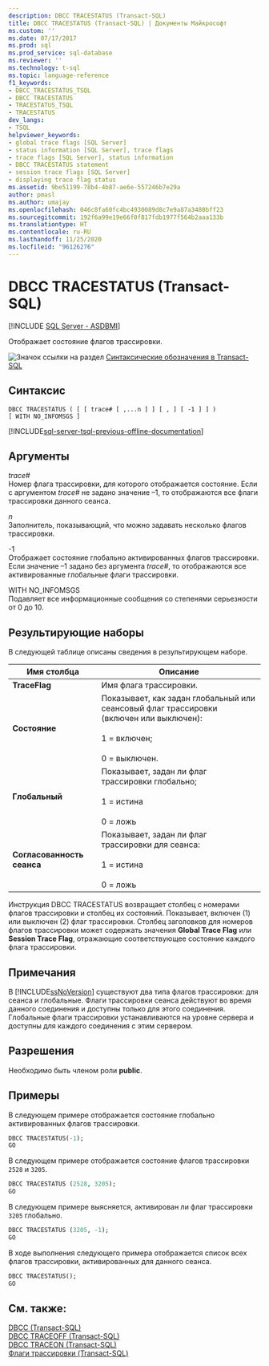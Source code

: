 ```yaml
---
description: DBCC TRACESTATUS (Transact-SQL)
title: DBCC TRACESTATUS (Transact-SQL) | Документы Майкрософт
ms.custom: ''
ms.date: 07/17/2017
ms.prod: sql
ms.prod_service: sql-database
ms.reviewer: ''
ms.technology: t-sql
ms.topic: language-reference
f1_keywords:
- DBCC_TRACESTATUS_TSQL
- DBCC TRACESTATUS
- TRACESTATUS_TSQL
- TRACESTATUS
dev_langs:
- TSQL
helpviewer_keywords:
- global trace flags [SQL Server]
- status information [SQL Server], trace flags
- trace flags [SQL Server], status information
- DBCC TRACESTATUS statement
- session trace flags [SQL Server]
- displaying trace flag status
ms.assetid: 9be51199-78b4-4b87-ae6e-557246b7e29a
author: pmasl
ms.author: umajay
ms.openlocfilehash: 046c8fa60fc4bc4930089d8c7e9a87a3480bff23
ms.sourcegitcommit: 192f6a99e19e66f0f817fdb1977f564b2aaa133b
ms.translationtype: HT
ms.contentlocale: ru-RU
ms.lasthandoff: 11/25/2020
ms.locfileid: "96126276"
---
```

# <a name="dbcc-tracestatus-transact-sql"></a>DBCC TRACESTATUS (Transact-SQL)
[!INCLUDE [SQL Server - ASDBMI](../../includes/applies-to-version/sql-asdbmi.md)]

Отображает состояние флагов трассировки.
  
![Значок ссылки на раздел](../../database-engine/configure-windows/media/topic-link.gif "Значок ссылки на раздел") [Синтаксические обозначения в Transact-SQL](../../t-sql/language-elements/transact-sql-syntax-conventions-transact-sql.md)
  
## <a name="syntax"></a>Синтаксис  
  
```syntaxsql
DBCC TRACESTATUS ( [ [ trace# [ ,...n ] ] [ , ] [ -1 ] ] )   
[ WITH NO_INFOMSGS ]  
```  
  
[!INCLUDE[sql-server-tsql-previous-offline-documentation](../../includes/sql-server-tsql-previous-offline-documentation.md)]

## <a name="arguments"></a>Аргументы
*trace#*  
Номер флага трассировки, для которого отображается состояние. Если с аргументом *trace#* не задано значение –1, то отображаются все флаги трассировки данного сеанса.
  
*n*  
Заполнитель, показывающий, что можно задавать несколько флагов трассировки.
  
-1  
Отображает состояние глобально активированных флагов трассировки. Если значение –1 задано без аргумента *trace#*, то отображаются все активированные глобальные флаги трассировки.
  
WITH NO_INFOMSGS  
Подавляет все информационные сообщения со степенями серьезности от 0 до 10.
  
## <a name="result-sets"></a>Результирующие наборы  
В следующей таблице описаны сведения в результирующем наборе.
  
|Имя столбца|Описание|  
|---|---|
|**TraceFlag**|Имя флага трассировки.|  
|**Состояние**|Показывает, как задан глобальный или сеансовый флаг трассировки (включен или выключен):<br /><br /> 1 = включен;<br /><br /> 0 = выключен.|  
|**Глобальный**|Показывает, задан ли флаг трассировки глобально;<br /><br /> 1 = истина<br /><br /> 0 = ложь|  
|**Согласованность сеанса**|Показывает, задан ли флаг трассировки для сеанса:<br /><br /> 1 = истина<br /><br /> 0 = ложь|  
  
Инструкция DBCC TRACESTATUS возвращает столбец с номерами флагов трассировки и столбец их состояний. Показывает, включен (1) или выключен (2) флаг трассировки. Столбец заголовков для номеров флагов трассировки может содержать значения **Global Trace Flag** или **Session Trace Flag**, отражающие соответствующее состояние каждого флага трассировки.
  
## <a name="remarks"></a>Примечания  
В [!INCLUDE[ssNoVersion](../../includes/ssnoversion-md.md)] существуют два типа флагов трассировки: для сеанса и глобальные. Флаги трассировки сеанса действуют во время данного соединения и доступны только для этого соединения. Глобальные флаги трассировки устанавливаются на уровне сервера и доступны для каждого соединения с этим сервером.
  
## <a name="permissions"></a>Разрешения  
Необходимо быть членом роли **public**.
  
## <a name="examples"></a>Примеры  
В следующем примере отображается состояние глобально активированных флагов трассировки.
  
```sql  
DBCC TRACESTATUS(-1);  
GO  
```  
  
В следующем примере отображается состояние флагов трассировки `2528` и `3205`.
  
```sql  
DBCC TRACESTATUS (2528, 3205);  
GO  
```  
  
В следующем примере выясняется, активирован ли флаг трассировки `3205` глобально.
  
```sql  
DBCC TRACESTATUS (3205, -1);  
GO  
```  
  
В ходе выполнения следующего примера отображается список всех флагов трассировки, активированных для данного сеанса.
  
```sql  
DBCC TRACESTATUS();  
GO  
```  
  
## <a name="see-also"></a>См. также:  
[DBCC (Transact-SQL)](../../t-sql/database-console-commands/dbcc-transact-sql.md)  
[DBCC TRACEOFF (Transact-SQL)](../../t-sql/database-console-commands/dbcc-traceoff-transact-sql.md)  
[DBCC TRACEON (Transact-SQL)](../../t-sql/database-console-commands/dbcc-traceon-transact-sql.md)  
[Флаги трассировки (Transact-SQL)](../../t-sql/database-console-commands/dbcc-traceon-trace-flags-transact-sql.md)
  
  
